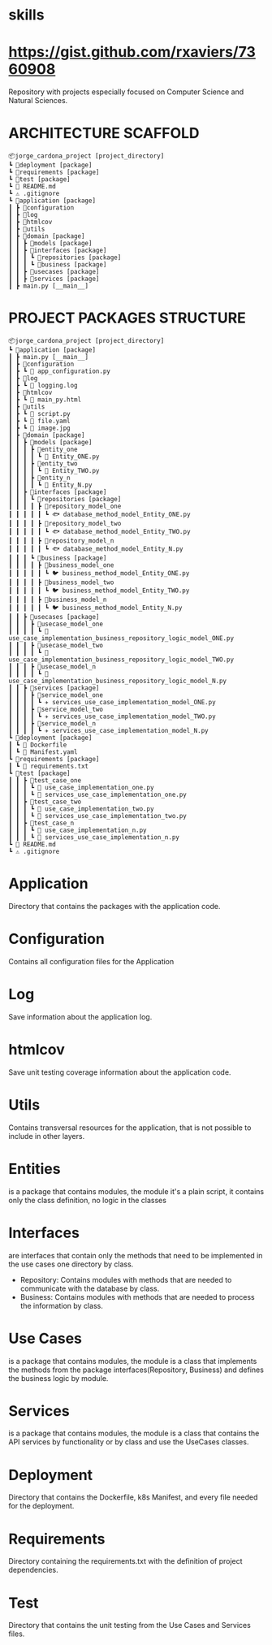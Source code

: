 # skills
# https://gist.github.com/rxaviers/7360908
Repository with projects especially focused on Computer Science and Natural Sciences.

# ARCHITECTURE SCAFFOLD

```
📦jorge_cardona_project [project_directory]
┗ 📂deployment [package]
┗ 📂requirements [package]
┗ 📂test [package]
┗ 📜 README.md
┗ ⚠️ .gitignore
┗ 📂application [package]
┃ ┣ 📂configuration
┃ ┣ 📂log
┃ ┣ 📂htmlcov
┃ ┣ 📂utils
┃ ┣ 📂domain [package]
┃ ┃ ┣ 📂models [package]
┃ ┃ ┣ 📂interfaces [package]
┃ ┃ ┃ ┗ 📂repositories [package]
┃ ┃ ┃ ┗ 📂business [package]
┃ ┃ ┣ 📂usecases [package]
┃ ┃ ┣ 📂services [package]
┃ ┣ main.py [__main__]
```

# PROJECT PACKAGES STRUCTURE
```
📦jorge_cardona_project [project_directory]
┗ 📂application [package]
┃ ┣ main.py [__main__]
┃ ┣ 📂configuration
┃ ┣ ┗ 🏩 app_configuration.py
┃ ┣ 📂log
┃ ┣ ┗ 💬 logging.log
┃ ┣ 📂htmlcov
┃ ┣ ┗ 📜 main_py.html
┃ ┣ 📂utils
┃ ┣ ┗ 🐍 script.py
┃ ┣ ┗ 🎰 file.yaml
┃ ┣ ┗ 📜 image.jpg
┃ ┣ 📂domain [package]
┃ ┃ ┣ 📂models [package]
┃ ┃ ┃ ┣ 📂entity_one
┃ ┃ ┃ ┃ ┗ 🐍 Entity_ONE.py
┃ ┃ ┃ ┣ 📂entity_two
┃ ┃ ┃ ┃ ┗ 🐍 Entity_TWO.py
┃ ┃ ┃ ┣ 📂entity_n
┃ ┃ ┃ ┃ ┗ 🐍 Entity_N.py
┃ ┃ ┣ 📂interfaces [package]
┃ ┃ ┃ ┗ 📂repositories [package]
┃ ┃ ┃ ┃ ┣ 📂repository_model_one
┃ ┃ ┃ ┃ ┃ ┗ 🐟 database_method_model_Entity_ONE.py
┃ ┃ ┃ ┃ ┣ 📂repository_model_two
┃ ┃ ┃ ┃ ┃ ┗ 🐟 database_method_model_Entity_TWO.py
┃ ┃ ┃ ┃ ┣ 📂repository_model_n
┃ ┃ ┃ ┃ ┃ ┗ 🐟 database_method_model_Entity_N.py
┃ ┃ ┃ ┗ 📂business [package]
┃ ┃ ┃ ┃ ┣ 📂business_model_one
┃ ┃ ┃ ┃ ┃ ┗ 🐦 business_method_model_Entity_ONE.py
┃ ┃ ┃ ┃ ┣ 📂business_model_two
┃ ┃ ┃ ┃ ┃ ┗ 🐦 business_method_model_Entity_TWO.py
┃ ┃ ┃ ┃ ┣ 📂business_model_n
┃ ┃ ┃ ┃ ┃ ┗ 🐦 business_method_model_Entity_N.py
┃ ┃ ┣ 📂usecases [package]
┃ ┃ ┃ ┣ 📂usecase_model_one
┃ ┃ ┃ ┃ ┗ 🎎 use_case_implementation_business_repository_logic_model_ONE.py
┃ ┃ ┃ ┣ 📂usecase_model_two
┃ ┃ ┃ ┃ ┗ 🎎 use_case_implementation_business_repository_logic_model_TWO.py
┃ ┃ ┃ ┣ 📂usecase_model_n
┃ ┃ ┃ ┃ ┗ 🎎 use_case_implementation_business_repository_logic_model_N.py
┃ ┃ ┣ 📂services [package]
┃ ┃ ┃ ┣ 📂service_model_one
┃ ┃ ┃ ┃ ┗ ✈️ services_use_case_implementation_model_ONE.py
┃ ┃ ┃ ┣ 📂service_model_two
┃ ┃ ┃ ┃ ┗ ✈️ services_use_case_implementation_model_TWO.py
┃ ┃ ┃ ┣ 📂service_model_n
┃ ┃ ┃ ┃ ┗ ✈️ services_use_case_implementation_model_N.py
┗ 📂deployment [package]
┃ ┗ 🐳 Dockerfile
┃ ┗ 🎰 Manifest.yaml
┗ 📂requirements [package]
┃ ┗ 📄 requirements.txt
┗ 📂test [package]
┃ ┃ ┣ 📂test_case_one
┃ ┃ ┃ ┗ 🍄 use_case_implementation_one.py
┃ ┃ ┃ ┗ 🍄 services_use_case_implementation_one.py
┃ ┃ ┣ 📂test_case_two
┃ ┃ ┃ ┗ 🍄 use_case_implementation_two.py
┃ ┃ ┃ ┗ 🍄 services_use_case_implementation_two.py
┃ ┃ ┣ 📂test_case_n
┃ ┃ ┃ ┗ 🍄 use_case_implementation_n.py
┃ ┃ ┃ ┗ 🍄 services_use_case_implementation_n.py
┗ 📜 README.md
┗ ⚠️ .gitignore
```

# Application
Directory that contains the packages with the application code.

# Configuration
Contains all configuration files for the Application

# Log
Save information about the application log.

# htmlcov
Save unit testing coverage information about the application code.

# Utils
Contains transversal resources for the application, that is not possible to include in other layers.

# Entities
is a package that contains modules, the module it's a plain script, it contains only the class definition, no logic in the classes

# Interfaces
are interfaces that contain only the methods that need to be implemented in the use cases one directory by class.
- Repository: Contains modules with methods that are needed to communicate with the database by class.
- Business: Contains modules with methods that are needed to process the information by class.

# Use Cases
is a package that contains modules, the module is a class that implements the methods from the package interfaces(Repository, Business) and defines the business logic by module.

# Services
is a package that contains modules, the module is a class that contains the API services by functionality or by class and use the UseCases classes.

# Deployment
Directory that contains the Dockerfile, k8s Manifest, and every file needed for the deployment.

# Requirements
Directory containing the requirements.txt with the definition of project dependencies.

# Test
Directory that contains the unit testing from the Use Cases and Services files.